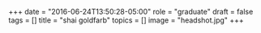 +++
date = "2016-06-24T13:50:28-05:00"
role = "graduate"
draft = false
tags = []
title = "shai goldfarb"
topics = []
image = "headshot.jpg"
+++
